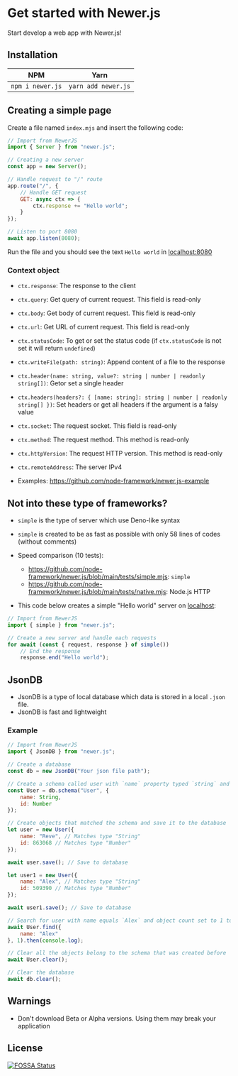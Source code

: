 # Get started with Newer.js

Start develop a web app with Newer.js!

## Installation

|        NPM       |         Yarn        |
|:----------------:|:-------------------:|
| `npm i newer.js` | `yarn add newer.js` |

## Creating a simple page

Create a file named `index.mjs` and insert the following code:

```javascript
// Import from NewerJS
import { Server } from "newer.js";

// Creating a new server
const app = new Server();

// Handle request to "/" route
app.route("/", {
    // Handle GET request
    GET: async ctx => {
        ctx.response += "Hello world";
    }
});

// Listen to port 8080
await app.listen(8080);
```

Run the file and you should see the text `Hello world` in [localhost:8080](http://localhost:8080)

### Context object

- `ctx.response`: The response to the client
- `ctx.query`: Get query of current request. This field is read-only
- `ctx.body`: Get body of current request. This field is read-only
- `ctx.url`: Get URL of current request. This field is read-only
- `ctx.statusCode`: To get or set the status code (if `ctx.statusCode` is not set it will return `undefined`)
- `ctx.writeFile(path: string)`: Append content of a file to the response
- `ctx.header(name: string, value?: string | number | readonly string[])`: Getor set a single header
- `ctx.headers(headers?: { [name: string]: string | number | readonly string[] })`: Set headers or get all headers if the argument is a falsy value
- `ctx.socket`: The request socket. This field is read-only
- `ctx.method`: The request method. This method is read-only
- `ctx.httpVersion`: The request HTTP version. This method is read-only
- `ctx.remoteAddress`: The server IPv4

- Examples: https://github.com/node-framework/newer.js-example

## Not into these type of frameworks?

- `simple` is the type of server which use Deno-like syntax
- `simple` is created to be as fast as possible with only 58 lines of codes (without comments) 
- Speed comparison (10 tests): 
    + https://github.com/node-framework/newer.js/blob/main/tests/simple.mjs: `simple`
    + https://github.com/node-framework/newer.js/blob/main/tests/native.mjs: Node.js HTTP

- This code below creates a simple "Hello world" server on [localhost](http://localhost):

```javascript
// Import from NewerJS
import { simple } from "newer.js";

// Create a new server and handle each requests
for await (const { request, response } of simple()) 
    // End the response
    response.end("Hello world");
```

## JsonDB

- JsonDB is a type of local database which data is stored in a local `.json` file.
- JsonDB is fast and lightweight

### Example
 
```javascript
// Import from NewerJS
import { JsonDB } from "newer.js";

// Create a database
const db = new JsonDB("Your json file path");

// Create a schema called user with `name` property typed `string` and `id` property typed `number`
const User = db.schema("User", {
    name: String,
    id: Number 
});

// Create objects that matched the schema and save it to the database
let user = new User({
    name: "Reve", // Matches type "String"
    id: 863068 // Matches type "Number"
});

await user.save(); // Save to database

let user1 = new User({
    name: "Alex", // Matches type "String"
    id: 509390 // Matches type "Number"
});

await user1.save(); // Save to database

// Search for user with name equals `Alex` and object count set to 1 to returns only 1 object
await User.find({
    name: "Alex"
}, 1).then(console.log);

// Clear all the objects belong to the schema that was created before
await User.clear();

// Clear the database
await db.clear();
```

## Warnings

- Don't download Beta or Alpha versions. Using them may break your application

## License
[![FOSSA Status](https://app.fossa.com/api/projects/git%2Bgithub.com%2Fnode-framework%2Fnewer.js.svg?type=large)](https://app.fossa.com/projects/git%2Bgithub.com%2Fnode-framework%2Fnewer.js?ref=badge_large)


